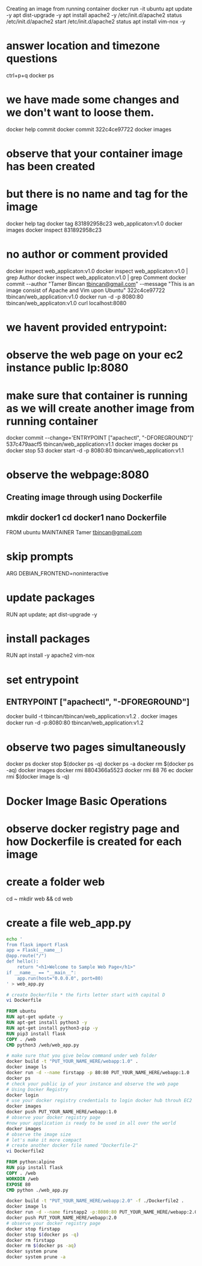Creating an image from running container
docker run -it ubuntu
apt update -y
apt dist-upgrade -y
apt install apache2 -y
/etc/init.d/apache2 status
/etc/init.d/apache2 start
/etc/init.d/apache2 status
apt install vim-nox -y
# answer location and timezone questions
ctrl+p+q
docker ps
# we have made some changes and we don't want to loose them. 
docker help commit
docker commit 322c4ce97722
docker images
# observe that your container image has been created
# but there is no name and tag for the image
docker help tag
docker tag 831892958c23 web_applicaton:v1.0
docker images
docker inspect 831892958c23
# no author or comment provided
docker inspect web_applicaton:v1.0
docker inspect web_applicaton:v1.0 | grep Author
docker inspect web_applicaton:v1.0 | grep Comment
docker commit --author "Tamer Bincan tbincan@gmail.com" --message "This is an image consist of Apache and Vim upon Ubuntu" 322c4ce97722 tbincan/web_application:v1.0
docker run -d -p 8080:80 tbincan/web_applicaton:v1.0
curl localhost:8080
# we havent provided entrypoint:
# observe the web page on your ec2 instance public Ip:8080
# make sure that container is running as we will create another image from running container
docker commit --change='ENTRYPOINT ["apachectl", "-DFOREGROUND"]' 537c479aacf5 tbincan/web_application:v1.1
docker images
docker ps
docker stop 53
docker start -d -p 8080:80 tbincan/web_application:v1.1
# observe the webpage:8080
## Creating image through using Dockerfile
mkdir docker1
cd docker1
nano Dockerfile
---
FROM ubuntu
MAINTAINER Tamer tbincan@gmail.com

# skip prompts
ARG DEBIAN_FRONTEND=noninteractive

# update packages
RUN apt update; apt dist-upgrade -y

# install packages
RUN apt install -y apache2 vim-nox

# set entrypoint
ENTRYPOINT ["apachectl", "-DFOREGROUND"]
---
docker build -t tbincan/tbincan/web_application:v1.2 .
docker images
docker run -d -p:8080:80 tbincan/web_application:v1.2
# observe two pages simultaneously
docker ps
docker stop $(docker ps -q)
docker ps -a
docker rm $(docker ps -aq)
docker images
docker rmi 8804366a5523
docker rmi 88 76 ec
docker rmi $(docker image ls -q)

# Docker Image Basic Operations
# observe docker registry page and how Dockerfile is created for each image
# create a folder web
cd ~
mkdir web && cd web
# create a file web_app.py
```bash
echo '
from flask import Flask
app = Flask(__name__)
@app.route("/")
def hello():
    return "<h1>Welcome to Sample Web Page</h1>"
if __name__ == "__main__":
    app.run(host="0.0.0.0", port=80)
' > web_app.py

# create Dockerfile * the firts letter start with capital D 
vi Dockerfile
```
```Dockerfile
FROM ubuntu
RUN apt-get update -y
RUN apt-get install python3 -y
RUN apt-get install python3-pip -y
RUN pip3 install flask
COPY . /web
CMD python3 /web/web_app.py
```
```bash
# make sure that you give below command under web folder
docker build -t "PUT_YOUR_NAME_HERE/webapp:1.0" .
docker image ls
docker run -d --name firstapp -p 80:80 PUT_YOUR_NAME_HERE/webapp:1.0
docker ps
# check your public ip of your instance and observe the web page
# Using Docker Registry
docker login
# use your docker registry credentials to login docker hub throuh EC2
docker images
docker push PUT_YOUR_NAME_HERE/webapp:1.0
# observe your docker registry page 
#now your application is ready to be used in all over the world
docker images
# observe the image size
# let's make it more compact
# create another docker file named "Dockerfile-2"
vi Dockerfile2
```
```Dockerfile
FROM python:alpine
RUN pip install flask
COPY . /web
WORKDIR /web
EXPOSE 80
CMD python ./web_app.py
```
```bash
docker build -t "PUT_YOUR_NAME_HERE/webapp:2.0" -f ./Dockerfile2 .
docker image ls 
docker run -d --name firstapp2 -p:8080:80 PUT_YOUR_NAME_HERE/webapp:2.0
docker push PUT_YOUR_NAME_HERE/webapp:2.0
# observe your docker registry page 
docker stop firstapp
docker stop $(docker ps -q)
docker rm firstapp
docker rm $(docker ps -aq)
docker system prune 
docker system prune -a